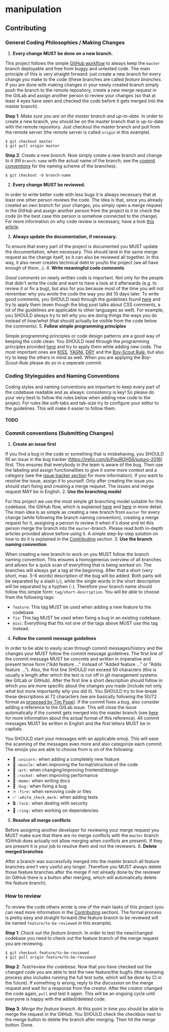 # manipulation

## <a name="contributing">Contributing</a>
### General Coding Philosophies / Making Changes

1. **Every change MUST be done on a new branch.**

  This project follows the simple [GitHub workflow](https://guides.github.com/introduction/flow/) to always keep the `master` branch deployable and free from buggy and untested code. The main principle of this is very straight forward: just create a new branch for every change you make to the code (these branches are called _feature branches_. If you are done with making changes in your newly created branch simply push the branch to the remote repository, create a new merge request in the GitLab and assign another person to review your changes (so that at least 4 eyes have seen and checked the code before it gets merged into the master branch).

  **Step 1**: _Make sure you are on the master branch and up-to-date_. In order to create a new branch, you should be on the master branch that is up-to-date with the remote repository. Just checkout the master branch and pull from the remote server (the remote server is called `origin` in this example).

  ```shell
  $ git checkout master
  $ git pull origin master
  ```

  **Step 2**: _Create a new branch_. Now simply create a new branch and change to it (fill `branch-name` with the actual name of the branch; see the [commit conventions](#commit-conventions) for the naming scheme of the branches).

  ```shell
  $ git checkout -b branch-name
  ```
2. **Every change MUST be reviewed.**

  In order to write better code with less bugs it is always necessary that at least one other person reviews the code. The idea is that, since you already created an own branch for your changes, you simply open a merge request in the GitHub and assign another person from the project to it to check the code (in the best case this person is somehow connected to the change). For more information on why code review is necessary, have a look [this article](https://www.sitepoint.com/the-importance-of-code-reviews/).

3. **Always update the documentation, if necessary.**

  To ensure that every part of the project is documented you MUST update the documentation, when necessary. This should land in the same merge request as the change itself, so it can also be reviewed all together. In this way, it also never creates technical debt to you/to the project (we all have enough of them...).
4. **Write meaningful code comments**

  _Good comments_ on newly written code is important. Not only for the people that didn't write the code and want to have a look at it afterwards (e.g. to review it or fix a bug), but also for you because most of the time you will not remember why you wrote the code the way you did 10 days later. To write good comments, you SHOULD read through the guidelines found [here](https://seesparkbox.com/foundry/lets_write_beautiful_css_comments) and try to apply them (even though the blog post talks about CSS comments, a lot of the guidelines are applicable to other languages as well). For example, you SHOULD always try to tell _why_ you are doing things the ways you do instead of _how/what_ (that should actually be visible from the code below the comments).
5. **Follow simple programming principles**

  Simple programming principles or code design patterns are a good way of keeping the code clean. You SHOULD read through the programming principles provided [here](https://webpro.github.io/programming-principles/) and try to apply them while adding new code. The most important ones are [KISS](https://webpro.github.io/programming-principles/#kiss), [YAGNI](https://webpro.github.io/programming-principles/#yagni), [DRY](https://webpro.github.io/programming-principles/#keep-things-dry) and the [Boy-Scout Rule](https://webpro.github.io/programming-principles/#boy-scout-rule), but also try to keep the others in mind as well. When you are applying the _Boy-Scout-Rule_ please do so in a seperate commit.

### Coding Styleguides and Naming Conventions
Coding styles and naming conventions are important to keep every part of the codebase readable and as always: consistency is key! So please do your very best to follow the rules below when adding new code to the project. For rules like soft-tabs and tab-size try to configure your editor to the guidelines. This will make it easier to follow them.

#### TODO

### <a name="commit-conventions">Commit conventions (Submitting Changes)</a>
1. **Create an issue first**

  If you find a bug in the code or something that is misbehaving, you SHOULD fill an issue in the bug tracker (https://trello.com/b/PquROHS6/suturo-2016) first. This ensures that everybody in the team is aware of the bug. Then use the labeling and assign functionalities to give it some more context and a category (see the [issue tracker section](#issue-tracker) for more information). If you want to resolve the issue, assign it to yourself. Only after creating the issue you should start fixing and creating a merge request. The issues and merge request MAY be in English.
2. **Use the branching model**

  For this project we use the most simple git branching model suitable for this codebase, the GitHub flow, which is explained [here](http://scottchacon.com/2011/08/31/github-flow.html) and [here](https://guides.github.com/introduction/flow/) in more detail. The main idea is as simple as creating a new branch from `master` for every change (while following the branch naming convention), creating a merge request for it, assigning a person to review it when it's done and let this person merge the branch into the `master`-branch. Please read both in-depth articles provided above before using it. A simple step-by-step solution on how to do it is explained in the [Contributing](#contributing) section.
3. **Use the branch naming convention**

  When creating a new branch to work on you MUST follow the branch naming convention. This ensures a homogeneous overview of all branches and allows for a quick scan of everything that is being worked on. The branches will always get a tag at the beginning. After that a short (very short, max. 5-6 words) description of the bug will be added. Both parts will be separated by a slash (`/`), while the single words in the short description will be separated by a hyphen (`-`). Therefore your branch name should follow this simple form: `tag/short-description`. You will be able to choose from the following tags:

  - `feature`: This tag MUST be used when adding a new feature to the codebase.
  - `fix`: This tag MUST be used when fixing a bug in an existing codebase.
  - `misc`: Everything that fits not one of the tags above MUST use this tag instead.
4. **Follow the commit message guidelines**

  In order to be able to easily scan through commit messages/history and the changes your MUST follow the commit message guidelines. The first line of the commit message MUST be concrete and written in imperative and present tense form ("Add feature ..." instead of "Added feature ..." or "Adds feature ..."). Also, the first line SHOULD not exceed 50 characters (this is usually a length after which the text is cut off in git management systems like GitLab or GitHub). After the first line a short description should follow in which you are more specific about the changes you made (include not only _what_ but more importantly _why_ you did it). You SHOULD try to line-break these descriptions at 72 characters (we are basically following the 50/72 format as [proposed by Tim Pope](http://tbaggery.com/2008/04/19/a-note-about-git-commit-messages.html)). If the commit fixes a bug, also consider adding a reference to the GitLab issue. This will close the issue automatically if the commit gets merged into the master branch (see [here](http://docs.gitlab.com/ee/customization/issue_closing.html) for more information about the actual format of this reference). All commit messages MUST be written in English and the first letters MUST be in capitals.

  You SHOULD start your messages with an applicable emoji. This will ease the scanning of the messages even more and also categorize each commit. The emojis you are able to choose from is on of the following:

  - :unicorn: `:unicorn:` when adding a completely new feature
  - :muscle: `:muscle:` when improving the format/structure of the code
  - :art: `:art:` when changing/improving frontend/design
  - :rocket: `:rocket:` when improving performance
  - :memo: `:memo:` when writing docs
  - :bug: `:bug:` when fixing a bug
  - :fire: `:fire:` when removing code or files
  - :white_check_mark: `:white_check_mark:` when adding tests
  - :lock: `:lock:` when dealing with security
  - :ring: `:ring:` when working on dependencies
5. **Resolve all merge conflicts**

  Before assigning another developer for reviewing your merge request you MUST make sure that there are no merge conflicts with the `master` branch (GitHub does actually not allow merging when conflicts are present). If they are present it is your job to resolve them and not the reviewers.
6. **Delete merged branches**

  After a branch was successfully merged into the master branch all feature branches aren't very useful any longer. Therefore you MUST always delete those feature branches after the merge if not already done by the reviewer (in GitHub there is a button after merging, which will automatically delete the feature branch).

### How to review
To review the code others wrote is one of the main tasks of this project (you can read more information in the [Contributing](#contributing) section). The formal process is pretty easy and straight forward (the feature branch to be reviewed will be named `feature/to-be-reviewed` in this example).

**Step 1**: _Check out the feature branch_. In order to test the new/changed codebase you need to check out the feature branch of the merge request you are reviewing.

```shell
$ git checkout feature/to-be-reviewed
$ git pull origin feature/to-be-reviewed
```

**Step 2**: _Test/review the codebase_. Now that you have checked out the changed code you are able to test the new feature/the bugfix (the reviewing process also includes running the full test suite, which will be done by CI in the future). If something is wrong, reply to the discussion on the merge request and wait for a response from the creator. After the creator changed the code again, `pull` and test it again. This will be an ongoing cycle until everyone is happy with the added/deleted code.

**Step 3**: _Merge the feature branch_. At this point in time you should be able to merge the request in the GitHub. You SHOULD check the checkbox next to the merge button to delete the branch after merging. Then hit the merge button. Done.

